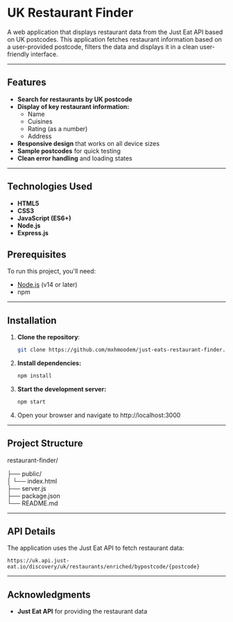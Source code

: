 
# UK Restaurant Finder

A web application that displays restaurant data from the Just Eat API based on UK postcodes. This application fetches restaurant information based on a user-provided postcode, filters the data and displays it in a clean user-friendly interface.

---

## Features

- **Search for restaurants by UK postcode**
- **Display of key restaurant information:**
  - Name
  - Cuisines
  - Rating (as a number)
  - Address
- **Responsive design** that works on all device sizes
- **Sample postcodes** for quick testing
- **Clean error handling** and loading states

---

## Technologies Used

- **HTML5**
- **CSS3**
- **JavaScript (ES6+)**
- **Node.js**
- **Express.js**

## Prerequisites

To run this project, you'll need:

- [Node.js](https://nodejs.org/) (v14 or later)
- npm

---

## Installation

1. **Clone the repository**:
   ```bash
   git clone https://github.com/mxhmoodem/just-eats-restaurant-finder.git
   ```

2. **Install dependencies:**

    ```bash
    npm install
    ```

3. **Start the development server:**

    ```bash
    npm start
    ```

4. Open your browser and navigate to http://localhost:3000

---

## Project Structure

restaurant-finder/

├── public/                 
 │   └── index.html         
├── server.js           
├── package.json        
└── README.md   


---

## API Details

The application uses the Just Eat API to fetch restaurant data:

```text
https://uk.api.just-eat.io/discovery/uk/restaurants/enriched/bypostcode/{postcode}
```

---

## Acknowledgments

- **Just Eat API** for providing the restaurant data  
